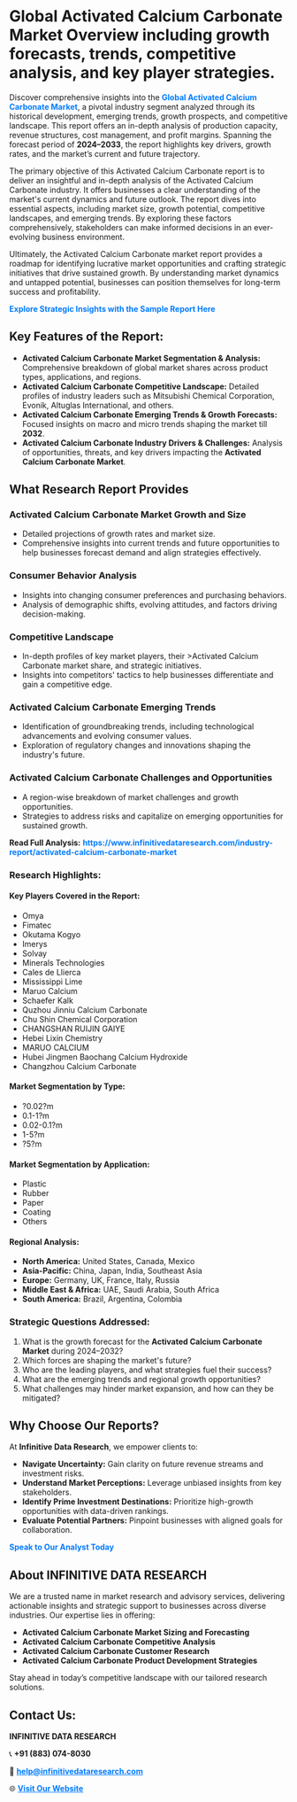 <h1>Global Activated Calcium Carbonate Market Overview including growth forecasts, trends, competitive analysis, and key player strategies.</h1>
<p>
Discover comprehensive insights into the 
<a href="https://www.infinitivedataresearch.com/industry-report/activated-calcium-carbonate-market" rel="dofollow" style="color: #007BFF; text-decoration: none;"><strong>Global Activated Calcium Carbonate Market</strong></a>, a pivotal industry segment analyzed through its historical development, emerging trends, growth prospects, and competitive landscape. This report offers an in-depth analysis of production capacity, revenue structures, cost management, and profit margins. Spanning the forecast period of <strong>2024–2033</strong>, the report highlights key drivers, growth rates, and the market’s current and future trajectory.
</p>
<p>
The primary objective of this Activated Calcium Carbonate report is to deliver an insightful and in-depth analysis of the Activated Calcium Carbonate industry. It offers businesses a clear understanding of the market's current dynamics and future outlook. The report dives into essential aspects, including market size, growth potential, competitive landscapes, and emerging trends. By exploring these factors comprehensively, stakeholders can make informed decisions in an ever-evolving business environment.
</p>
<p>
Ultimately, the Activated Calcium Carbonate market report provides a roadmap for identifying lucrative market opportunities and crafting strategic initiatives that drive sustained growth. By understanding market dynamics and untapped potential, businesses can position themselves for long-term success and profitability.
</p>
<p>
<a href="https://www.infinitivedataresearch.com/request-sample/reportId=106022" style="color: #007BFF; text-decoration: none;"><strong>Explore Strategic Insights with the Sample Report Here</strong></a>
</p>

<h2>Key Features of the Report:</h2>
<ul>
<li><strong>Activated Calcium Carbonate Market Segmentation & Analysis:</strong> Comprehensive breakdown of global market shares across product types, applications, and regions.</li>
<li><strong>Activated Calcium Carbonate Competitive Landscape:</strong> Detailed profiles of industry leaders such as Mitsubishi Chemical Corporation, Evonik, Altuglas International, and others.</li>
<li><strong>Activated Calcium Carbonate Emerging Trends & Growth Forecasts:</strong> Focused insights on macro and micro trends shaping the market till <strong>2032</strong>.</li>
<li><strong>Activated Calcium Carbonate Industry Drivers & Challenges:</strong> Analysis of opportunities, threats, and key drivers impacting the <strong>Activated Calcium Carbonate Market</strong>.</li>
</ul>

<h2>What Research Report Provides</h2>
<h3>Activated Calcium Carbonate Market Growth and Size</h3>
<ul>
<li>Detailed projections of growth rates and market size.</li>
<li>Comprehensive insights into current trends and future opportunities to help businesses forecast demand and align strategies effectively.</li>
</ul>

<h3>Consumer Behavior Analysis</h3>
<ul>
<li>Insights into changing consumer preferences and purchasing behaviors.</li>
<li>Analysis of demographic shifts, evolving attitudes, and factors driving decision-making.</li>
</ul>

<h3>Competitive Landscape</h3>
<ul>
<li>In-depth profiles of key market players, their >Activated Calcium Carbonate market share, and strategic initiatives.</li>
<li>Insights into competitors' tactics to help businesses differentiate and gain a competitive edge.</li>
</ul>

<h3>Activated Calcium Carbonate Emerging Trends</h3>
<ul>
<li>Identification of groundbreaking trends, including technological advancements and evolving consumer values.</li>
<li>Exploration of regulatory changes and innovations shaping the industry's future.</li>
</ul>

<h3>Activated Calcium Carbonate Challenges and Opportunities</h3>
<ul>
<li>A region-wise breakdown of market challenges and growth opportunities.</li>
<li>Strategies to address risks and capitalize on emerging opportunities for sustained growth.</li>
</ul>
<p><strong>Read Full Analysis:</strong> <a href="https://www.infinitivedataresearch.com/industry-report/activated-calcium-carbonate-market" rel="dofollow" style="color: #007BFF; text-decoration: none;"><strong>https://www.infinitivedataresearch.com/industry-report/activated-calcium-carbonate-market</strong></a></p>
<h3>Research Highlights:</h3>
<h4>Key Players Covered in the Report:</h4>
<ul><li>Omya</li><li>Fimatec</li><li>Okutama Kogyo</li><li>Imerys</li><li>Solvay</li><li>Minerals Technologies</li><li>Cales de Llierca</li><li>Mississippi Lime</li><li>Maruo Calcium</li><li>Schaefer Kalk</li><li>Quzhou Jinniu Calcium Carbonate</li><li>Chu Shin Chemical Corporation</li><li>CHANGSHAN RUIJIN GAIYE</li><li>Hebei Lixin Chemistry</li><li>MARUO CALCIUM</li><li>Hubei Jingmen Baochang Calcium Hydroxide</li><li>Changzhou Calcium Carbonate</li></ul>
<h4>Market Segmentation by Type:</h4>
<ul><li>?0.02?m</li><li>0.1-1?m</li><li>0.02-0.1?m</li><li>1-5?m</li><li>?5?m</li></ul>
<h4>Market Segmentation by Application:</h4>
<ul><li>Plastic</li><li>Rubber</li><li>Paper</li><li>Coating</li><li>Others</li></ul>

<h4>Regional Analysis:</h4>
<ul>
<li><strong>North America:</strong> United States, Canada, Mexico</li>
<li><strong>Asia-Pacific:</strong> China, Japan, India, Southeast Asia</li>
<li><strong>Europe:</strong> Germany, UK, France, Italy, Russia</li>
<li><strong>Middle East & Africa:</strong> UAE, Saudi Arabia, South Africa</li>
<li><strong>South America:</strong> Brazil, Argentina, Colombia</li>
</ul>

<h3>Strategic Questions Addressed:</h3>
<ol>
<li>What is the growth forecast for the <strong>Activated Calcium Carbonate Market</strong> during 2024–2032?</li>
<li>Which forces are shaping the market's future?</li>
<li>Who are the leading players, and what strategies fuel their success?</li>
<li>What are the emerging trends and regional growth opportunities?</li>
<li>What challenges may hinder market expansion, and how can they be mitigated?</li>
</ol>

<h2>Why Choose Our Reports?</h2>
<p>At <strong>Infinitive Data Research</strong>, we empower clients to:</p>
<ul>
<li><strong>Navigate Uncertainty:</strong> Gain clarity on future revenue streams and investment risks.</li>
<li><strong>Understand Market Perceptions:</strong> Leverage unbiased insights from key stakeholders.</li>
<li><strong>Identify Prime Investment Destinations:</strong> Prioritize high-growth opportunities with data-driven rankings.</li>
<li><strong>Evaluate Potential Partners:</strong> Pinpoint businesses with aligned goals for collaboration.</li>
</ul>
<p><a href="https://www.infinitivedataresearch.com/industry-report/activated-calcium-carbonate-market" rel="dofollow" style="color: #007BFF; text-decoration: none;"><strong>Speak to Our Analyst Today</strong></a></p>

<h2>About INFINITIVE DATA RESEARCH</h2>
<p>We are a trusted name in market research and advisory services, delivering actionable insights and strategic support to businesses across diverse industries. Our expertise lies in offering:</p>
<ul>
<li><strong>Activated Calcium Carbonate Market Sizing and Forecasting</strong></li>
<li><strong>Activated Calcium Carbonate Competitive Analysis</strong></li>
<li><strong>Activated Calcium Carbonate Customer Research</strong></li>
<li><strong>Activated Calcium Carbonate Product Development Strategies</strong></li>
</ul>
<p>Stay ahead in today’s competitive landscape with our tailored research solutions.</p>

<h2>Contact Us:</h2>
<p><strong>INFINITIVE DATA RESEARCH</strong></p>
<p>📞 <strong>+91 (883) 074-8030</strong></p>
<p>📧 <strong><a href="mailto:help@infinitivedataresearch.com" style="color: #007BFF;">help@infinitivedataresearch.com</a></strong></p>
<p>🌐 <strong><a href="https://www.infinitivedataresearch.com" rel="dofollow" style="color: #007BFF;">Visit Our Website</a></strong></p>